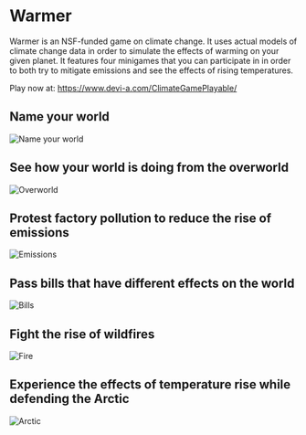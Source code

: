 # Warmer

Warmer is an NSF-funded game on climate change. It uses actual models of climate change data in order to simulate the effects of warming on your given planet. It features four minigames that you can participate in in order to both try to mitigate emissions and see the effects of rising temperatures. 

Play now at: https://www.devi-a.com/ClimateGamePlayable/

## Name your world
![Name your world](https://i.imgur.com/dctAphC.png)

## See how your world is doing from the overworld 
![Overworld](https://i.imgur.com/1fPg2kr.png)

## Protest factory pollution to reduce the rise of emissions
![Emissions](https://i.imgur.com/ohLICDE.png)

## Pass bills that have different effects on the world
![Bills](https://i.imgur.com/zV8QHtq.png)

## Fight the rise of wildfires 
![Fire](https://i.imgur.com/1dlzQW8.png)

## Experience the effects of temperature rise while defending the Arctic
![Arctic](https://i.imgur.com/g6TXKVq.png)
